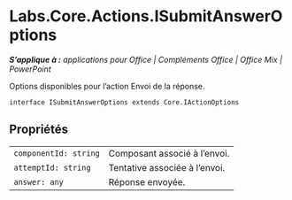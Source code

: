 
# <a name="labs.core.actions.isubmitansweroptions"></a>Labs.Core.Actions.ISubmitAnswerOptions

 _**S’applique à :** applications pour Office | Compléments Office | Office Mix | PowerPoint_

Options disponibles pour l’action Envoi de la réponse.

```
interface ISubmitAnswerOptions extends Core.IActionOptions
```


## <a name="properties"></a>Propriétés


|||
|:-----|:-----|
| `componentId: string`|Composant associé à l’envoi.|
| `attemptId: string`|Tentative associée à l’envoi.|
| `answer: any`|Réponse envoyée.|
